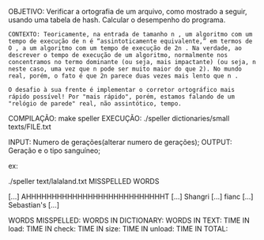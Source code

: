 OBJETIVO: Verificar a ortografia de um arquivo, como mostrado a seguir, usando uma tabela de hash. Calcular o desempenho do programa.

    CONTEXTO: Teoricamente, na entrada de tamanho n , um algoritmo com um tempo de execução de n é “assintoticamente equivalente,” em termos de O , a um algoritmo com um tempo de execução de 2n . Na verdade, ao descrever o tempo de execução de um algoritmo, normalmente nos concentramos no termo dominante (ou seja, mais impactante) (ou seja, n neste caso, uma vez que n pode ser muito maior do que 2). No mundo real, porém, o fato é que 2n parece duas vezes mais lento que n .

    O desafio à sua frente é implementar o corretor ortográfico mais rápido possível! Por "mais rápido", porém, estamos falando de um "relógio de parede" real, não assintótico, tempo.

COMPILAÇÃO: make speller
EXECUÇÃO: ./speller dictionaries/small texts/FILE.txt

INPUT: Numero de gerações(alterar numero de gerações);
OUTPUT: Geração e o tipo sanguíneo;

ex:

./speller text/lalaland.txt
MISSPELLED WORDS

[...]
AHHHHHHHHHHHHHHHHHHHHHHHHHHHT
[...]
Shangri
[...]
fianc
[...]
Sebastian's
[...]

WORDS MISSPELLED:
WORDS IN DICTIONARY:
WORDS IN TEXT:
TIME IN load:
TIME IN check:
TIME IN size:
TIME IN unload:
TIME IN TOTAL: